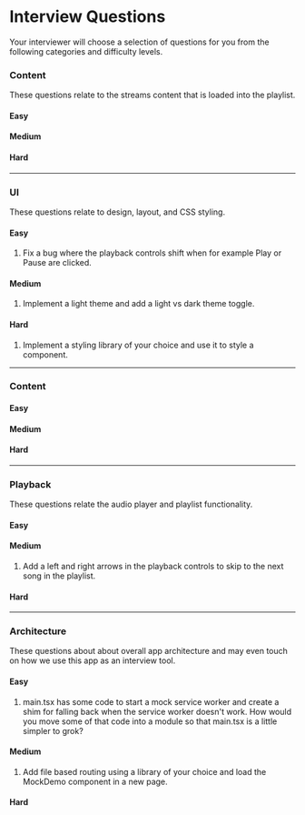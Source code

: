 # Interview Questions

Your interviewer will choose a selection of questions for you from the following categories and difficulty levels.

### Content

These questions relate to the streams content that is loaded into the playlist.

#### Easy

#### Medium

#### Hard

---

### UI

These questions relate to design, layout, and CSS styling.

#### Easy

1. Fix a bug where the playback controls shift when for example Play or Pause are clicked.

#### Medium

1. Implement a light theme and add a light vs dark theme toggle.

#### Hard

1. Implement a styling library of your choice and use it to style a component.

---

### Content

#### Easy

#### Medium

#### Hard

---

### Playback

These questions relate the audio player and playlist functionality.

#### Easy

#### Medium

1. Add a left and right arrows in the playback controls to skip to the next song in the playlist.

#### Hard

---

### Architecture

These questions about about overall app architecture and may even touch on how we use this app as an interview tool.

#### Easy

1. main.tsx has some code to start a mock service worker and create a shim for falling back when the service worker doesn't work. How would you move some of that code into a module so that main.tsx is a little simpler to grok?

#### Medium

1. Add file based routing using a library of your choice and load the MockDemo component in a new page.

#### Hard

